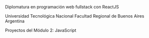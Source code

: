 Diplomatura en programación web fullstack con ReactJS

Universidad Tecnológica Nacional Facultad Regional de Buenos Aires Argentina

Proyectos del Módulo 2: JavaScript
